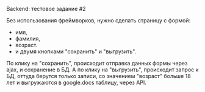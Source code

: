 Backend: тестовое задание #2

Без использования фреймворков, нужно сделать страницу с формой:

- имя,
- фамилия,
- возраст.
- и двумя кнопками "сохранить" и "выгрузить".

По клику на "сохранить", происходит отправка данных формы через ajax, и сохранение в БД.
А по клику на "выгрузить", происходит запрос к БД, оттуда берутся только записи, со значением "возраст" 
больше 18 лет и выгружаются в google.docs таблицу, через API.
